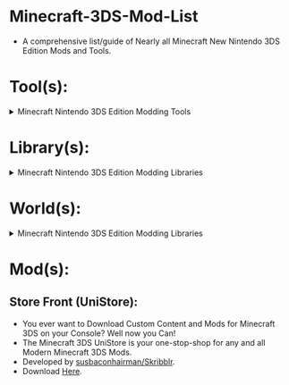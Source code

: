 # Minecraft-3DS-Mod-List
- A comprehensive list/guide of Nearly all Minecraft New Nintendo 3DS Edition Mods and Tools.

# Tool(s):
<details>
  <summary>Minecraft Nintendo 3DS Edition Modding Tools</summary>

### Minecraft 3DS UniStore:
- A store-front for Minecraft 3DS Mods, and Tools. With over 80+ Mods currently on the store, there is no shortage of content to explore.
- Developed by [susbaconhairman/Skribblr](https://github.com/susbaconhairman).
  
### CombinedAudioTool (CATool):
- Extract `CombinedAudio.bin`, and replace Audio/Ambiance/SFX in-game with your own Custom Audio.
- Developed by [Cracko298](https://github.com/Cracko298) and [YT-Toaster](https://github.com/YT-Toaster).
  
### MC3DS Texture Maker (MC3DS-TM):
- Extract/Replace in-game textures, while being extremely user-friendly and a Plathora of Features.
- Developed by [STBrian/STBUniverse](https://github.com/STBrian).

### MC3DS Texture Compare (MC3DS-TC):
- Compare and Combine Multiple Texture Mods that use the Same Texture Atlases.
- Developed by [Cracko298](https://github.com/Cracko298).

### MC3DS Fix UI Opacity:
- Can change the Opacity of Multiple Textures in-game.
- Developed by [Cracko298](https://github.com/Cracko298).

### Mass Blang Converter:
- Convert a huge amount of Files to/from `*.blang` and `*.json` using `mc3dsblang` Module.
- Developed by [Cracko298](https://github.com/Cracko298).

### Blang Editor:
- Convert a few Blang Files at a time to/from `*.blang` and `*.json` using `mc3dsblang` Module.
- Developed by [STBrian/STBUniverse](https://github.com/STBrian).

### MC3DS Flip:
- The original Application for Everything `*.3dst` related. The application is current depreciated and now is reccomended to use <ins>MC3DS-TM</ins>.
- Developed by [Cracko298](https://github.com/Cracko298).

### 3DST Converter:
- Convert a wide-range of Image Formats to/from `etc2_bgra` and `etc2_abgr` Formats of `*.3dst`.
- Developed by [Cracko298](https://github.com/Cracko298).

### PNG23DST:
- Convert `*.png` Files to/from `etc2_rgba8` Format of `*.3dst`.
- Developed by [STBrian/STBUniverse](https://github.com/STBrian).

### MC3DS Matterial Attribute Converter:
- Convert MAC Files to/from Matterial Attribute Files. Builds for both Nintendo 3DS, and Windows
- Developed by [Cracko298](https://github.com/Cracko298).

### MC3DS Option WinEdit:
- Convert UTF-8 Character Encoding of Windows Notepad to UTF-16 for Nintendo 3DS. Builds for both Nintendo 3DS, and Windows.
- Developed by [Cracko298](https://github.com/Cracko298).

</details>

# Library(s):
<details>
  <summary>Minecraft Nintendo 3DS Edition Modding Libraries</summary>
  
### MC3DS getTextureInfo:
- A cross-platform Library to get information based on Textures from Minecraft 3DS.
- Developed by [Cracko298](https://github.com/Cracko298).

### mc3dslib:
- A python Library for Minecraft 3DS ROMFS, and SaveGame Files.
- Developed by [Cracko298](https://github.com/Cracko298), [YT-Toaster](https://github.com/YT-Toaster), [STBrian/STBUniverse](https://github.com/STBrian), and [Wolfyxon](https://github.com/Wolfyxon).

### mc3dsblang:
- A python library for Converting Blang Language Files to/from JSON.
- Developed by [STBrian/STBUniverse](https://github.com/STBrian).

### mc3dstext:
- A python library that's the back-bone for <ins>MC3DS-TM</ins>, can do a plethora of things to Textures and is quite impressive.
- Developed by [STBrian/STBUniverse](https://github.com/STBrian).

### MC-3DST Parser:
- A Java Library that parses `*.3dst` Textures and can convert from `*.3dst` to `*.png`.
- Developed by [BJTMasterMind](https://github.com/BJTMastermind).

</details>

# World(s):
<details>
  <summary>Minecraft Nintendo 3DS Edition Modding Libraries</summary>

### Development World v2:
- Develop your World in the Void, now you can fully make Minecraft 3DS Maps again with this new redesigned DevWorld.
- Developed by [Cracko298](https://github.com/Cracko298).

### SkyblockPlus (+):
- A modern version of Skyblock for Minecraft 3DS, using FWO to Load Directly off the SDHC Card, and in a complete Void of a World.
- Developed by [Cracko298](https://github.com/Cracko298).

### Genspace Skyblock:
- A custom-made skyblock with over 16 islands to travel to and explore.
- Developed by `Genspace`.

### Lava City (PvP):
- A small PvP Map Taking Place in a Lava-Flooded building.
- Developed by `Virtual Overtime`.

### FNaF Hide & Seek:
- A simple Hide & Seek map for Minecraft 3DS based on Five Nights at Freddy's.
- Developed by `Virtual Overtime`.

### Building Time:
- The classic stampy series is now avaliable for Minecraft 3DS.
- Developed by [DarkForPresident/Vance](https://github.com/DarkForPresident).

### DanTDM's Lab:
- DanTDMs' Lab recreated as accurately as possible for Minecraft 3DS.
- Developed by `Cleetus Mcfarln`.

### Find the Button:
- Four levels of this time-crunching game. How fast can you find the Button?
- Developed by `ArcModzzz`.

### World in a Jar 3DS:
- A basic survival game like skyblock, but you're in a Jar, in the sky. Multiple Jars to find and explore.
- Developed by `ArcModzzz`.

### Megadropper:
- A simple Dropper Recreation for Minecraft 3DS.
- Developed by `Unknown`.

### Dual Flow:
- A simple Parkour Map for Minecraft 3DS only made of White and Black blocks.
- Developed by `UnknownLoser`.

### The Dropper (3DS Remaster):
- A remastered version of the Dropper for Minecraft 3DS, with a plethora of Levels.
- Developed by `Genspace`, [WaterMelon4938](https://github.com/WaterMelon4938), [DarkForPresident/Vance](https://github.com/DarkForPresident), `Ruff64`, [DeadSkullzJr](https://github.com/DeadSkullzJr), and `CZX`.

### Minecraft 3DS Modernization:
- This map has a few features of what Future Updates had in-store for Minecraft 3DS.
- Developed by `Genspace`.

### Stampys' Lovely World:
- A recreation of the iconic "Stampys' Lovely World".
- Developed by `Babylion122`.

### Skyden 3DS:
- A Recreation of a Classic Stampy series for Minecraft 3DS.
- Developed by `Genspace`.

### Lapiz Funland:
- A huge theme-park/amusement-park for Minecraft 3DS.
- Developed by `Babylion122`.

### 3DSpleef:
- The classic Minigame; spleef. Is now avaliable for Minecraft 3DS!
- Developed by [DarkForPresident/Vance](https://github.com/DarkForPresident).

### Randoms:
- A nostalgic adventure map (played by Stampy and Squid), where each map is random.
- Developed by [DarkForPresident/Vance](https://github.com/DarkForPresident).

### FunWalk:
- Over 100+ Parkour Levels and some Minigames to explore and Play.
- Developed by `PokeTube`.

### 3DSMP Archives:
- Play some of the Minecraft 3DS SMP Worlds.
- Developed by `Unknown`.

### Skyblock:
- A very basic version of Skyblock that's just over a super-flat world.
- Developed by [DarkForPresident/Vance](https://github.com/DarkForPresident).

### Superflat Survival:
- A superflat survival map that has no structures, and no materials to start with.
- Developed by `ThorMode9`.

### LoCity:
- Probably the most modded map for it's simple yet hard to replaicate architecture.
- Developed by `OliverDISC`.

### PanGames
- A collection of Minigames and Attractions to play alone or with friends.
- Developed by `PanguinBoi`.

### PokeTube City:
- The largest city ever developed for Minecraft Nintendo 3DS Edition.
- Developed by `PokeTube`.

### Past PokeTube City:
- See the PokeTube city as it was `~150` Years ago.
- Developed by `PokeTube`.

### Wewelsburg:
- A Map that closelly represents Mutliple German Architecture Designs and did I mention huge f###ing castle?
- Developed by `ThorMode9`.

### Kreideprinzs' City World:
- An ongoing project for a City like PokeTube City.
- Developed by `Kreideprinz`.

### Debug Mode 3D:
- A 3DS Map to help people make Textures.
- Developed by [WaterMelon4938](https://github.com/WaterMelon4938).

### Blind Mazes:
- The first ever map for Minecraft 3DS Edition.
- Developed by [WaterMelon4938](https://github.com/WaterMelon4938).

### Festive World Override:
- A Proof of Concept Mod/Map/Exploit, to show that you can load Custom Maps into Minecraft 3DS via SDHC Card instead of ExtData.
- Developed by [Cracko298](https://github.com/Cracko298).

### SDCard Dropper Map:
- A recreation of the "Dropper" using the FWO Exploit to Load from SDHC Card.
- Developed by [YT-Toaster](https://github.com/YT-Toaster).

### Experience Minecraft:
- A simple Parkour Map.
- Developed by `Kakuremino`.

### Hide & Go Seek:
- A basic "Hide & Seek" Map with some cool designs.
- Developed by `JakerBricksYT`.

### Kakureminos' Debug Mode 3D:
- A fork of [WaterMelon4938](https://github.com/WaterMelon4938)'s Debug Mode 3D with unused block as well.
- Developed by `Kakuremino`.

### Amplified World Generation
- World Generation based on Amplification, has Brand-New Structures and Terrain Generation (like better caves). Uses FWO Exploit to Load off the SDHC Card.
- Developed by [Cracko298](https://github.com/Cracko298).

### Farlands World Generation:
- World Generation based on the Farlands, uses FWO Exploit to Load off the SDHC Card.
- Developed by [Cracko298](https://github.com/Cracko298).

</details>



# Mod(s):




## Store Front (UniStore):
- You ever want to Download Custom Content and Mods for Minecraft 3DS on your Console? Well now you Can!
- The Minecraft 3DS UniStore is your one-stop-shop for any and all Modern Minecraft 3DS Mods.
- Developed by [susbaconhairman/Skribblr](https://github.com/susbaconhairman).
- Download [Here](https://github.com/Minecraft-3DS-Community/minecraft-3ds-unistore).
